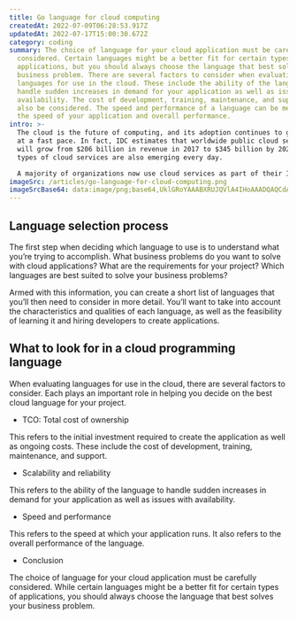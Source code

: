 ```yaml
---
title: Go language for cloud computing
createdAt: 2022-07-09T06:28:53.917Z
updatedAt: 2022-07-17T15:00:30.672Z
category: coding
summary: The choice of language for your cloud application must be carefully
  considered. Certain languages might be a better fit for certain types of
  applications, but you should always choose the language that best solves your
  business problem. There are several factors to consider when evaluating
  languages for use in the cloud. These include the ability of the language to
  handle sudden increases in demand for your application as well as issues with
  availability. The cost of development, training, maintenance, and support can
  also be considered. The speed and performance of a language can be measured by
  the speed of your application and overall performance.
intro: >-
  The cloud is the future of computing, and its adoption continues to grow
  at a fast pace. In fact, IDC estimates that worldwide public cloud services
  will grow from $206 billion in revenue in 2017 to $345 billion by 2021. New
  types of cloud services are also emerging every day. 

  A majority of organizations now use cloud services as part of their IT strategy. From handling peak demand to reducing costs and improving availability, cloud-based services have proven their worth for many businesses. Even so, making the move can be challenging for IT professionals and software developers. There are several considerations when choosing which programming language is best for creating software applications for the cloud, including the following:
imageSrc: /articles/go-language-for-cloud-computing.png
imageSrcBase64: data:image/png;base64,UklGRoYAAABXRUJQVlA4IHoAAADQAQCdASoKAAoAAUAmJbACdAD5hRUSAAD+/pg8m2CCCjyzu57f37h/Pr4V77iot1P9f+yPccuZFhfd/aXa39XvjK7eT6eAV0Im9iIlgRB+wvUf9w1Ddg+7nv8/9vv1+0wH9v+V3/L/+M/0j/Nm1/2AmzFJK/sWYkgAAA==
---
```


## Language selection process

The first step when deciding which language to use is to understand what you’re trying to accomplish. What business problems do you want to solve with cloud applications? What are the requirements for your project? Which languages are best suited to solve your business problems?

Armed with this information, you can create a short list of languages that you’ll then need to consider in more detail. You’ll want to take into account the characteristics and qualities of each language, as well as the feasibility of learning it and hiring developers to create applications.

## What to look for in a cloud programming language

When evaluating languages for use in the cloud, there are several factors to consider. Each plays an important role in helping you decide on the best cloud language for your project.

- TCO: Total cost of ownership

This refers to the initial investment required to create the application as well as ongoing costs. These include the cost of development, training, maintenance, and support.
- Scalability and reliability

This refers to the ability of the language to handle sudden increases in demand for your application as well as issues with availability.
- Speed and performance

This refers to the speed at which your application runs. It also refers to the overall performance of the language.
- Conclusion

The choice of language for your cloud application must be carefully considered. While certain languages might be a better fit for certain types of applications, you should always choose the language that best solves your business problem.
